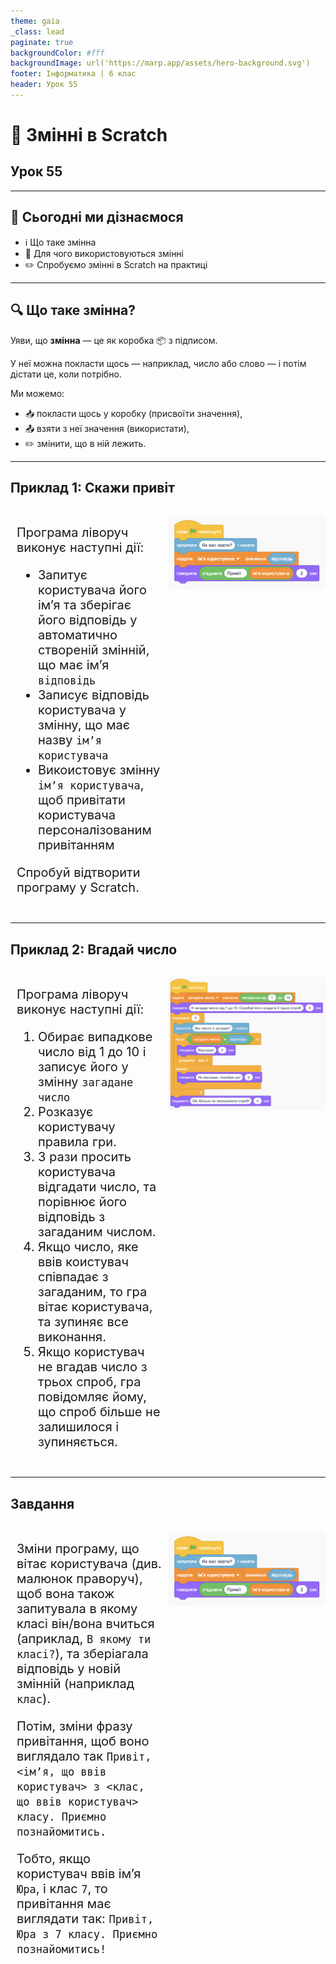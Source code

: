 ```yaml
---
theme: gaia
_class: lead
paginate: true
backgroundColor: #fff
backgroundImage: url('https://marp.app/assets/hero-background.svg')
footer: Інформатика | 6 клас
header: Урок 55
---
```


# 🧠 Змінні в Scratch

## Урок 55

---

## 🎯 Сьогодні ми дізнаємося

- ℹ️ Що таке змінна
- 🔧 Для чого використовуються змінні
- ✏️ Спробуємо змінні в Scratch на практиці

---

## 🔍 Що таке змінна?

Уяви, що **змінна** — це як коробка 📦 з підписом.

У неї можна покласти щось — наприклад, число або слово — і потім дістати це, коли потрібно.

Ми можемо:
- 📥 покласти щось у коробку (присвоїти значення),
- 📤 взяти з неї значення (використати),
- ✏️ змінити, що в ній лежить.

---

## Приклад 1: Скажи привіт

<style>
.grid-container {
  display: grid;
  grid-template-columns: 50% 50%;
  align-items: left;
}
.text {
  font-size: 20px; /* Adjust text size */
  padding: 10px;
}
image {
  max-width: 100%; /* Ensures the image scales within its space */
  height: auto;
  text-align: right;
  margin-top: 50px;
}
</style>

<div class="grid-container">
  <div class="text">

Програма ліворуч виконує наступні дії:

- Запитує користувача його імʼя та зберігає його відповідь у автоматично створеній змінній, що має імʼя `відповідь`
- Записує відповідь користувача у змінну, що має назву `імʼя користувача`
- Викоистовує змінну `імʼя користувача`, щоб привітати користувача персоналізованим привітанням

Спробуй відтворити програму у Scratch.

  </div>

  <div class="imаge">

![w:500px](./assets/55/variables-example-1.png)

  </div>
</div>

---

## Приклад 2: Вгадай число

<style>
.grid-container {
  display: grid;
  grid-template-columns: 50% 50%;
  align-items: left;
}
.text {
  font-size: 20px; /* Adjust text size */
  padding: 10px;
}
image {
  max-width: 100%; /* Ensures the image scales within its space */
  height: auto;
  text-align: right;
  margin-top: 50px;
}
</style>

<div class="grid-container">
  <div class="text">

Програма ліворуч виконує наступні дії:

1. Обирає випадкове число від 1 до 10 і записує його у змінну `загадане число`
2. Розказує користувачу правила гри.
3. 3 рази просить користувача відгадати число, та порівнює його відповідь з загаданим числом.
4. Якщо число, яке ввів коистувач співпадає з загаданим, то гра вітає користувача, та зупиняє все виконання.
5. Якщо користувач не вгадав число з трьох спроб, гра повідомляє йому, що спроб більше не залишилося і зупиняється.

  </div>

  <div class="imаge">

![w:500px](./assets/55/variables-example-2.png)

  </div>
</div>

---

## Завдання

<style>
.grid-container {
  display: grid;
  grid-template-columns: 50% 50%;
  align-items: left;
}
.text {
  font-size: 20px; /* Adjust text size */
  padding: 10px;
}
image {
  max-width: 100%; /* Ensures the image scales within its space */
  height: auto;
  text-align: right;
  margin-top: 50px;
}
</style>

<div class="grid-container">
  <div class="text">

Зміни програму, що вітає користувача (див. малюнок праворуч), щоб вона також запитувала в якому класі він/вона вчиться (априклад, `В якому ти класі?`), та зберіагала відповідь у новій змінній (наприклад `клас`).

Потім, зміни фразу привітання, щоб воно виглядало так `Привіт, <імʼя, що ввів користувач> з <клас, що ввів користувач> класу. Приємно познайомитись.`

Тобто, якщо користувач ввів імʼя `Юра`, і клас `7`, то привітання має виглядати так: `Привіт, Юра з 7 класу. Приємно познайомитись!`

  </div>

  <div class="imаge">

![w:500px](./assets/55/variables-example-1.png)

  </div>
</div>
